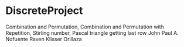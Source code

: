 # DiscreteProject
Combination and Permutation,  Combination and Permutation with Repetition, Stirling number, Pascal triangle getting last row  John Paul A. Nofuente Raven Klisser Orillaza
